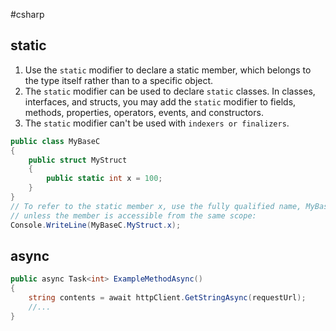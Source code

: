 #csharp 
## static
1. Use the `static` modifier to declare a static member, which belongs to the type itself rather than to a specific object. 
2. The `static` modifier can be used to declare `static` classes. In classes, interfaces, and structs, you may add the `static` modifier to fields, methods, properties, operators, events, and constructors. 
3. The `static` modifier can't be used with `indexers or finalizers`.
```csharp
public class MyBaseC
{
    public struct MyStruct
    {
        public static int x = 100;
    }
}
// To refer to the static member x, use the fully qualified name, MyBaseC.MyStruct.x,
// unless the member is accessible from the same scope:
Console.WriteLine(MyBaseC.MyStruct.x);
```

## async
```csharp
public async Task<int> ExampleMethodAsync()
{
    string contents = await httpClient.GetStringAsync(requestUrl);
    //...
}
```